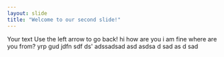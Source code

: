 ```yaml
---
layout: slide
title: "Welcome to our second slide!"
---
```

Your text
Use the left arrow to go back!
hi 
how are you 
i am fine 
where are you from?
yrp gud
jdfn 
sdf ds'
adssadsad
asd
asdsa
d
sad
as
d
sad
